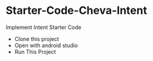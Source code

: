 # Starter-Code-Cheva-Intent
Implement Intent Starter Code
- Clone this project
- Open with android studio
- Run This Project
